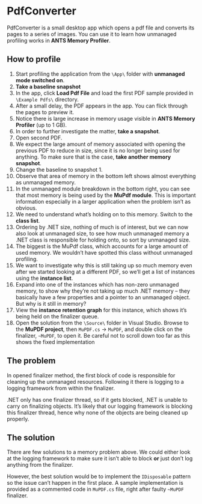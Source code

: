 # PdfConverter
PdfConverter is a small desktop app which opens a pdf file and converts its pages to a series of images. You can use it to learn how unmanaged profiling works in **ANTS Memory Profiler**.

## How to profile

1. Start profiling the application from the `\App\` folder with **unmanaged mode switched on**.
2. **Take a baseline snapshot**
3. In the app, click **Load Pdf File** and load the first PDF sample provided in `\Example Pdfs\` directory.
4. After a small delay, the PDF appears in the app. You can flick through the pages to preview it.
5. Notice there is large increase in memory usage visible in **ANTS Memory Profiler** (up to 1 GB).
6. In order to further investigate the matter, **take a snapshot**.
7. Open second PDF.
8. We expect the large amount of memory associated with opening the previous PDF to reduce in size, since it is no longer being used for anything. To make sure that is the case, **take another memory snapshot**.
9. Change the baseline to snapshot 1.
10. Observe that area of memory in the bottom left shows almost everything as unmanaged memory.
11. In the unmanaged module breakdown in the bottom right, you can see that most memory is being used by the **MuPdf module**. This is important information especially in a larger application when the problem isn’t as obvious.
12. We need to understand what’s holding on to this memory. Switch to the **class list**.
13. Ordering by .NET size, nothing of much is of interest, but we can now also look at unmanaged size, to see how much unmanaged memory a .NET class is responsible for holding onto, so sort by unmanaged size.
14. The biggest is the MuPdf class, which accounts for a large amount of used memory. We wouldn’t have spotted this class without unmanaged profiling.
15. We want to investigate why this is still taking up so much memory even after we started looking at a different PDF, so we’ll get a list of instances using the **instance list**.
16. Expand into one of the instances which has non-zero unmanaged memory, to show why they’re not taking up much .NET memory – they basically have a few properties and a pointer to an unmanaged object. But why is it still in memory?
17. View the **instance retention graph** for this instance, which shows it’s being held on the finalizer queue.
18. Open the solution from the `\Source\` folder in Visual Studio. Browse to the **MuPDF project**, then `MuPDF.cs` -> `MuPDF`, and double click on the finalizer, `~MuPDF`, to open it. Be careful not to scroll down too far as this shows the fixed implementation

## The problem
In opened finalizer method, the first block of code is responsible for cleaning up the unmanaged resources. Following it there is logging to a logging framework from within the finalizer.

.NET only has one finalizer thread, so if it gets blocked, .NET is unable to carry on finalizing objects. It’s likely that our logging framework is blocking this finalizer thread, hence why none of the objects are being cleaned up properly.

## The solution
There are few solutions to a memory problem above. We could either look at the logging framework to make sure it isn’t able to block **or** just don’t log anything from the finalizer.

However, the best solution would be to implement the `IDisposable` pattern so the issue can’t happen in the first place. A sample implementation is provided as a commented code in `MuPDF.cs` file, right after faulty `~MuPDF` finalizer.
